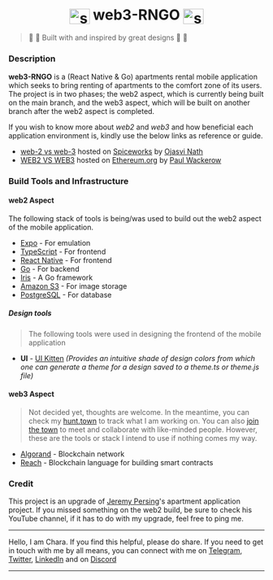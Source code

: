 ## <h1 align="center"><img align="center" src="https://video-public.canva.com/VAD8lnOL18Q/v/d889ead9ee.gif" alt="sparkling star" height="30" width="40" /> web3-RNGO <img align="center" src="https://video-public.canva.com/VAD8lnOL18Q/v/d889ead9ee.gif" alt="sparkling star" height="30" width="40" /></h1>
>  :star2: :star2: Built with and inspired by great designs :star2: :star2:

### Description

**web3-RNGO** is a (React Native & Go) apartments rental mobile application which seeks to bring renting of apartments to the comfort zone of its users. The project is in two phases; the web2 aspect, which is currently being built on the main branch, and the web3 aspect, which will be 
built on another branch after the web2 aspect is completed.

If you wish to know more about _web2_ and _web3_ and how beneficial each application environment is, kindly use the below links as reference or guide.
* [web-2 vs web-3](https://www.spiceworks.com/tech/tech-general/articles/web-2-vs-web-3/) hosted on [Spiceworks](https://spiceworks.com) by [Ojasvi Nath](https://www.spiceworks.com/user/about/ojasvi-nath)
* [WEB2 VS WEB3](https://ethereum.org/en/developers/docs/web2-vs-web3/) hosted on [Ethereum.org](https://ethereum.org) by [Paul Wackerow](https://github.com/wackerow)

### Build Tools and Infrastructure

#### web2 Aspect

The following stack of tools is being/was used to build out the web2 aspect of the mobile application.
* [Expo](https://expo.dev) - For emulation
* [TypeScript](https://typescriptlang.org) - For frontend
* [React Native](https://reactnative.dev) - For frontend
* [Go](https://go.dev) - For backend
* [Iris](https://iris-go.com) - A Go framework
* [Amazon S3](https://aws.amazon.com/s3/) - For image storage
* [PostgreSQL](https://postgresql.org) - For database

##### Design tools

> The following tools were used in designing the frontend of the mobile application

* **UI** - [UI Kitten](https://eva.design) _(Provides an intuitive shade of design colors from which one can generate a theme for a design saved to a theme.ts or theme.js file)_

#### web3 Aspect

> Not decided yet, thoughts are welcome. In the meantime, you can check my [hunt.town](https://hunt.town/@408656960225935361/) to track what I am working on. You can also [join the town](https://hunt.town/) to meet and collaborate with like-minded people. However, these are the tools or stack I intend to use if nothing comes my way.

* [Algorand](https://algorand.com) - Blockchain network
* [Reach](https://reach.sh) - Blockchain language for building smart contracts




### Credit

This project is an upgrade of [Jeremy Persing](https://www.youtube.com/@jeremypersing4484)'s apartment application project. If you missed something on the web2 build, be sure to check his YouTube channel, if it has to do with my upgrade, feel free to ping me.




___
Hello, I am Chara. If you find this helpful, please do share. If you need to get in touch with me by all means, you can connect with me on [Telegram](https://t.me/CharaD7), [Twitter](https://twitter.com/joy_ayitey), [LinkedIn](http://linkedin.com/in/joy-ayitey-73127699) and on [Discord](https://discordapp.com/users/CharaD7#0898)
___
